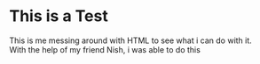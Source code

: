 <!Doctype html>
<html>
  <h1>This is a Test</h1>
  <p>This is me messing around with HTML to see what i can do with it.<br>With the help of my friend Nish, i was able to do this</p>
 
 </html>
